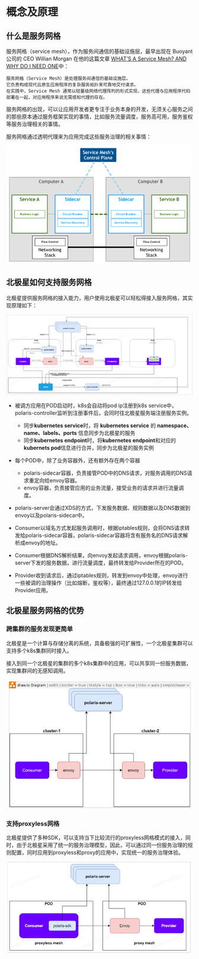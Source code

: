 # 概念及原理

## 什么是服务网格

服务网格（service mesh），作为服务间通信的基础设施层，最早出现在 Buoyant 公司的 CEO Willian Morgan 在他的这篇文章 [WHAT’S A Service Mesh? AND WHY DO I NEED ONE](https://buoyant.io/2017/04/25/whats-a-service-mesh-and-why-do-i-need-one/)中：

```
服务网格（Service Mesh）是处理服务间通信的基础设施层。
它负责构成现代云原生应用程序的复杂服务拓扑来可靠地交付请求。
在实践中，Service Mesh 通常以轻量级网络代理阵列的形式实现，这些代理与应用程序代码部署在一起，对应用程序来说无需感知代理的存在。
```

服务网格的出现，可以让应用开发者更专注于业务本身的开发，无须关心服务之间的那些原本通过服务框架实现的事情，比如服务流量调度，服务高可用，服务鉴权等服务治理相关的事情。

服务网格通过透明代理来为应用完成这些服务治理的相关事情：

![](service-mesh-arch.png)

## 北极星如何支持服务网格

北极星提供服务网格的接入能力，用户使用北极星可以轻松得接入服务网格，其实现原理如下：

![](polaris-mesh-arch.png)

- 被调方应用在POD启动时，k8s会自动将pod ip注册到k8s service中，polaris-controller监听到注册事件后，会同时往北极星服务端注册服务实例。
  - 同步**kubernetes service**时，将 **kubernetes service** 的 **namespace、name、labels、ports** 信息同步为北极星的服务
  - 同步**kubernetes endpoint**时，将**kubernetes endpoint**和对应的**kubernets pod**信息进行合并，同步为北极星的服务实例

- 每个POD中，除了业务容器外，还有额外存在两个容器
  - polaris-sidecar容器，负责接管POD中的DNS请求，对服务调用的DNS请求重定向给envoy容器。
  - envoy容器，负责接管应用的业务流量，接受业务的请求并进行流量调度。

- polaris-server会通过XDS的方式，下发服务数据、规则数据以及DNS数据到envoy以及polaris-sidecar中。

- Consumer以域名方式发起服务调用时，根据iptables规则，会将DNS请求转发给polaris-sidecar容器，polaris-sidecar容器将含有服务名的DNS请求解析成envoy的地址。

- Consumer根据DNS解析结果，向envoy发起请求调用，envoy根据polaris-server下发的服务数据，进行流量调度，最终转发给Provider所在的POD。

- Provider收到请求后，通过iptables规则，转发到envoy中处理，envoy进行一些被调的治理操作（比如熔断，鉴权等），最终通过127.0.0.1的IP转发给Provider应用。


## 北极星服务网格的优势

### 跨集群的服务发现更简单

北极星是一个计算与存储分离的系统，具备极强的可扩展性，一个北极星集群可以支持多个k8s集群同时接入。

接入到同一个北极星的集群的多个k8s集群中的应用，可以共享同一份服务数据，实现集群间的无感知调用。

![](multi-cluster-arch.png)

### 支持proxyless网格

北极星提供了多种SDK，可以支持当下比较流行的proxyless网格模式的接入，同时，由于北极星采用了统一的服务治理模型，因此，可以通过同一份服务治理的规则配置，同时应用到proxyless和proxy的应用中，实现统一的服务治理体验。

![](proxyless-mesh-arch.png)